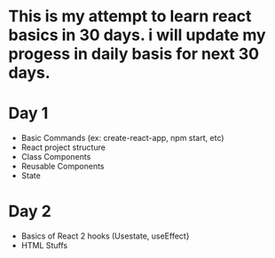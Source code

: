 

# This is my attempt to learn react basics in 30 days. i will update my progess in daily basis for next 30 days. 

# Day 1
<ul>
  <li> Basic Commands (ex: create-react-app, npm start, etc) </li>
  <li> React project structure </li>
  <li> Class Components </li>
  <li> Reusable Components </li>
  <li> State </li>
</ul>

# Day 2
<ul>
  <li> Basics of React 2 hooks (Usestate, useEffect} </li>
  <li> HTML Stuffs </li>
</ul>
